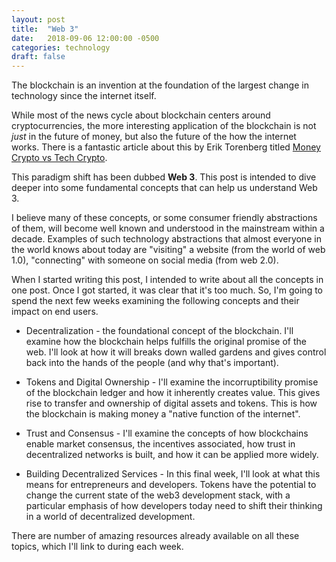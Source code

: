 ```yaml
---
layout: post
title:  "Web 3"
date:   2018-09-06 12:00:00 -0500
categories: technology
draft: false
---
```


The blockchain is an invention at the foundation of the largest change in technology since the internet itself.

While most of the news cycle about blockchain centers around cryptocurrencies, the more interesting application of the blockchain is not _just_ in the future of money, but also the future of the how the internet works. There is a fantastic article about this by Erik Torenberg titled [Money Crypto vs Tech Crypto](https://www.atrium.co/blog/money-tech-crypto/). 

This paradigm shift has been dubbed **Web 3**. This post is intended to dive deeper into some fundamental concepts that can help us understand Web 3.

I believe many of these concepts, or some consumer friendly abstractions of them, will become well known and understood in the mainstream within a decade. Examples of such technology abstractions that almost everyone in the world knows about today are "visiting" a website (from the world of web 1.0), "connecting" with someone on social media (from web 2.0).

When I started writing this post, I intended to write about all the concepts in one post. Once I got started, it was clear that it's too much. So, I'm going to spend the next few weeks examining the following concepts and their impact on end users. 

* Decentralization - the foundational concept of the blockchain. I'll examine how the blockchain helps  fulfills the original promise of the web. I'll look at how it will breaks down walled gardens and gives control back into the hands of the people (and why that's important).

* Tokens and Digital Ownership - I'll examine the incorruptibility promise of the blockchain ledger and how it inherently creates value. This gives rise to transfer and ownership of digital assets and tokens. This is how the blockchain is making money a "native function of the internet".

* Trust and Consensus - I'll examine the concepts of how blockchains enable market consensus, the incentives associated, how trust in decentralized networks is built, and how it can be applied more widely.

* Building Decentralized Services - In this final week, I'll look at what this means for entrepreneurs and developers. Tokens have the potential to change  the current state of the web3 development stack, with a particular emphasis of how developers today need to shift their thinking in a world of decentralized development.

There are number of amazing resources already available on all these topics, which I'll link to during each week. 